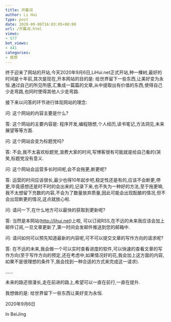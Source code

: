```yaml
---
title: 开篇词
author: Li Hui
type: post
date: 2020-09-06T16:03:05+00:00
url: /开篇词.html
views:
- 577
bot_views:
- 441
categories:
- 感想
---
```


终于迎来了网站的开站,今天2020年9月6日,LiHui.net正式开站,种一棵树,最好的时间是十年前,其次是现在,开本网站的目的是: 给世界留下一些东西,让美好变为永恒.通过自己的所见所感,汇集成一篇篇的文章,从中提取出有价值的东西,使得自己少走弯路,也同时使得其他人少走弯路.  

接下来以问答的环节进行体现网站的理念:  

问: 这个网站的内容主要是什么?  

答: 这个网站的主要内容是: 程序开发,编程随想,个人经历,读书笔记,方法洞见,未来展望等等方面.  

问: 这个网站会变为标题党吗?  

答: 不会,我不太喜欢标题党,浪费大家的时间,写博客很有可能就是给自己看的(哭笑,标题党没有意义.  

问: 这个网站会运营多长时间呢,会不会拖更,断更呢?  

答: 运营的时间应该很长,最少也得10年起步吧,稳定性还是有的,应该不会断更,停更,毕竟感想还是时不时的会出来的,记录下来,也不失为一种好的方法,至于拖更嘛,我不太想留下充数的内容,不会为了数量放弃质量,因此可能会出现酝酿的情况,但不会出现断更的情况,这点就放心啦.  

问: 请问一下,在什么地方可以最快的获取到更新呢?  

答: 当然是本网站(http://lihui.net)上啦, 可以订阅RSS,在不远的未来我应该会加上邮件订阅,一旦文章更新了,第一时间会发邮件推送到您的邮箱中.  

问: 请问如何可以预先知道最新的内容呢,可不可以提交文章的写作方向的请求呢?  

答: 在不远的未来,我会做一个可以实时查看进度的软件,可以快速的查看文章的写作方向(至于写作方向的预定,还在考虑中,如果情况好的花,我会加上这方面的内容,如果不是很理想的条件下,我会找到一种合适的方式来完成这一请求).  

......

未来的路还很漫长,走在前进的路上,希望可以一直在前行,一直在提升.  

我想做的是: 给世界留下一些东西让美好变为永恒.  

2020年9月6日  

In BeiJing  